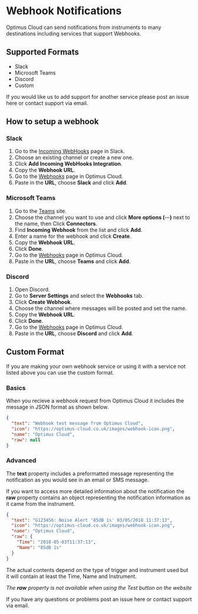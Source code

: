 # Webhook Notifications

Optimus Cloud can send notifications from instruments to many destinations including services that support Webhooks.

## Supported Formats
* Slack
* Microsoft Teams
* Discord
* Custom

If you would like us to add support for another service please post an issue here or contact support via email.

## How to setup a webhook

### Slack

1. Go to the [Incoming WebHooks](https://my.slack.com/services/new/incoming-webhook/) page in Slack.
2. Choose an existing channel or create a new one.
3. Click **Add Incoming WebHooks Integration**.
4. Copy the **Webhook URL**.
5. Go to the [Webhooks](https://optimus-cloud.co.uk/notifications-webhook) page in Optimus Cloud.
6. Paste in the **URL**, choose **Slack** and click **Add**.

### Microsoft Teams

1. Go to the [Teams](https://teams.microsoft.com) site.
2. Choose the channel you want to use and click **More options (⋯)** next to the name, then Click **Connectors**.
3. Find **Incoming Webhook** from the list and click **Add**.
4. Enter a name for the webhook and click **Create**.
5. Copy the **Webhook URL**.
6. Click **Done**.
7. Go to the [Webhooks](https://optimus-cloud.co.uk/notifications-webhook) page in Optimus Cloud.
8. Paste in the **URL**, choose **Teams** and click **Add**.

### Discord

1. Open Discord.
2. Go to **Server Settings** and select the **Webhooks** tab.
3. Click **Create Webhook**.
4. Choose the channel where messages will be posted and set the name.
5. Copy the **Webhook URL**.
6. Click **Done**.
7. Go to the [Webhooks](https://optimus-cloud.co.uk/notifications-webhook) page in Optimus Cloud.
8. Paste in the **URL**, choose **Discord** and click **Add**.


## Custom Format

If you are making your own webhook service or using it with a service not listed above you can use the custom format.

### Basics

When you recieve a webhook request from Optimus Cloud it includes the message in JSON format as shown below.

```json
{
  "text": "Webhook test message from Optimus Cloud",
  "icon": "https://optimus-cloud.co.uk/images/webhook-icon.png",
  "name": "Optimus Cloud",
  "raw": null
}
```

### Advanced

The **text** property includes a preformatted message representing the notification as you would see in an email or SMS message.

If you want to access more detailed information about the notification the **raw** property contains an object representing the notification information as it came from the instrument.

```json
{
  "text": "G123456: Noise Alert '85dB 1s' 03/05/2018 11:37:13",
  "icon": "https://optimus-cloud.co.uk/images/webhook-icon.png",
  "name": "Optimus Cloud",
  "raw": {
    "Time": "2018-05-03T11:37:13",
    "Name": "85dB 1s"
  }
}
```

The actual contents depend on the type of trigger and instrument used but it will contain at least the Time, Name and Instrument.

*The **raw** property is not available when using the Test button on the website*

If you have any questions or problems post an issue here or contact support via email.